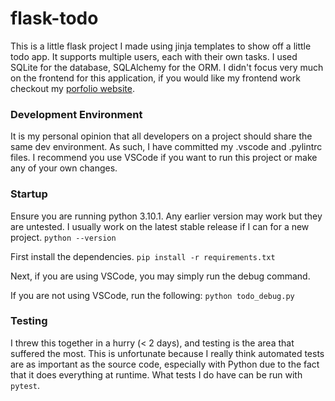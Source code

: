 # flask-todo

This is a little flask project I made using jinja templates to show off a little todo app. It supports multiple users, each with their own tasks. I used SQLite for the database, SQLAlchemy for the ORM. I didn't focus very much on the frontend for this application, if you would like my frontend work checkout my [porfolio website](http://benmclean981.github.io/).

### Development Environment

It is my personal opinion that all developers on a project should share the same dev environment. As such, I have committed my .vscode and .pylintrc files. I recommend you use VSCode if you want to run this project or make any of your own changes.

### Startup

Ensure you are running python 3.10.1. Any earlier version may work but they are untested. I usually work on the latest stable release if I can for a new project.
`python --version`

First install the dependencies.
`pip install -r requirements.txt`

Next, if you are using VSCode, you may simply run the debug command.

If you are not using VSCode, run the following:
`python todo_debug.py`

### Testing

I threw this together in a hurry (< 2 days), and testing is the area that suffered the most. This is unfortunate because I really think automated tests are as important as the source code, especially with Python due to the fact that it does everything at runtime. What tests I do have can be run with `pytest`.

